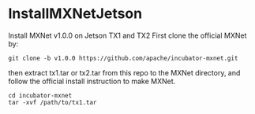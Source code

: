 # InstallMXNetJetson
Install MXNet v1.0.0 on Jetson TX1 and TX2
First clone the official MXNet by:
```
git clone -b v1.0.0 https://github.com/apache/incubator-mxnet.git
```
then extract tx1.tar or tx2.tar from this repo to the MXNet directory, and follow the official install instruction to make MXNet.
```
cd incubator-mxnet
tar -xvf /path/to/tx1.tar
```
